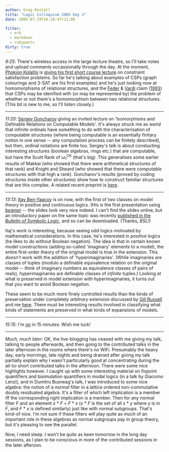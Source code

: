 ```yaml
---
author: Greg Restall
title: "Logic Colloquium 2005 Day 2"
date: 2005-07-29T16:18:47+11:00

filter:
  - erb
  - markdown
  - rubypants
dirty: true
---
```


*9:25*: There's wireless access in the large lecture theatre, so I'll take notes and upload comments occassionally through the day.  At the moment, [Phokion Kolaitis](http://www.almaden.ibm.com/cs/people/kolaitis/) is [giving his first short course lecture](/phonecam/Phokion%20Kolaitis%20giving%20his%20CSP%20Course,%20Logic%20Colloquium,%20July%2029,%202005.jpg) on constraint satisfaction problems.  So far he's talking about examples of CSPs (graph colourings and 3-SAT are his first examples) and he's just looking now at homomorphisms of relational structures, and the [Feder](http://theory.stanford.edu/~tomas/) &amp; [Vardi](http://www.cs.rice.edu/~vardi/) claim ([1993](http://theory.stanford.edu/~tomas/constraint.ps)) that CSPs may be idenified with (or may be represented by) the problem of whether or not there's a homomorphism between two relational structures.  (This bit is new to me, so I'll listen closely.)

- - -

*11:20*: [Sergey Goncharov](http://mmfd.nsu.ru/mmf/persons/gonch.htm) giving an invited lecture on 'Isomorphisms and Definable Relations on Computable Models'.  It's always struck me as *weird* that infinite ordinals have something to do with the characterisation of computable structures (where being computable is an essentially finitary notion in one sense -- any computation process can be finitely described), but then, ordinal notations are finite too.  Sergey's talk is about constucting interesting structures (boolean algebras, rings etc.) that are computable, but have the Scott Rank of &omega;<sub>1</sub><sup>CK</sup> (that's big).  This generalises some earlier results of Makkai (who showed that there were arithmetical structures of that rank) and Knight and Sheard (who showed that there were *computable* structures with that high a rank).  Goncharov's results (proved by coding structures inside other structures) show how to construct familiar structures that are this complex.  A related recent preprint is [here](http://www.nd.edu/~wcalvert/preprints/moreo1ck.pdf).

- - -

*13:13*: [Itay Ben-Yaacov](http://www.math.wisc.edu/~pezz/) is on now, with the first of two classes on model theory in positive and continuous logics.  (His is the first presentation using *[beamer](http://latex-beamer.sourceforge.net/)* -- the slides look very nice indeed.  I can't find the slides online, but an introductory paper on the same topic was recently [published in the *Bulletin of Symbolic Logic*](http://www.math.ucla.edu/~asl/bsl/1101/1101-002.ps), and so can be downloaded. (Thanks, *BSL*!)

Itaj's work is interesting, because seeing odd logics motivated by mathematical considerations.  In this case, he's interested in *positive* logics (he likes to do without Boolean negation).  The idea is that in certain known model constructions (adding so-called 'imaginary' elements to a model), the entire first-order theory of the original model is true in the extension.  This *doesn't* work with the addition of 'hyperimaginaries'. (While imaginaries are  classes of tuples (modulo a definable equivalence relation on the original model -- think of imaginary numbers as equivalence classes of pairs of reals), hyperimaginaries are definable classes of *infinite* tuples.)  Looking at what is preserved in model extension with hyperimaginaries, it turns out that you want to avoid Boolean negation.  

These seem to be much more finely controlled results than the kinds of preservation under completely *arbitrary* extension discussed by [Gill Russell](http://logicandlanguage.net) and me [here](http://consequently.org/writing/barriers/).  There must be interesting results involved in classifying what kinds of statements are preserved in what kinds of expansions of models.

- - -

*15:15*: I'm [on](http://consequently.org/edit/page/LC2005) in 15 minutes.  Wish me luck!

- - -

*Much, much later*: OK, the live-blogging has ceased with me giving my talk, talking to people afterwards, and then going to the contributed talks in the later afternoon in the rooms where there's no WiFi.  Presumably the heavy day, early mornings, late nights and being drained after giving my talk partially explain why I wasn't particularly good at concentrating during the all-to-short contributed talks in the afternoon.  There were some nice highlights however.  I caught up with some interesting material on fixpoint quantifiers and bisimulation quantifiers in modal logics (in a talk by Giacomo Lenzi), and in Dumitru Busneag's talk, I was introduced to some nice algebra: the notion of a *normal* filter in a lattice ordered non-commutative doubly residuated algebra.  It's a filter of which left implication is a member iff the corresponding right implication is a member.  Then for any normal filter *F* and an element *x* * *F* = *F* * *x* (*x* * *F* is the set of all *x* * *y* where *y* is in *F*, and *F* * *x* is defined similarly) just like with normal subgroups.  That's kind-of nice.  I'm not sure if these filters will play quite as *much* of an important role in these algebras as normal subgroups pay in group theory, but it's pleasing to see the parallel.

Now, I need sleep.  I won't be *quite* as keen tomorrow in the long day sessions, as I plan to be conscious in more of the contributed sessions in the later afteroon.